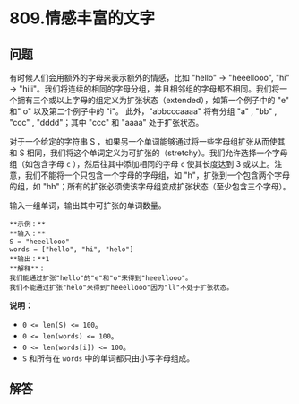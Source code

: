 # 809.情感丰富的文字

## 问题

有时候人们会用额外的字母来表示额外的情感，比如 "hello" -> "heeellooo", "hi" -> "hiii"。我们将连续的相同的字母分组，并且相邻组的字母都不相同。我们将一个拥有三个或以上字母的组定义为扩张状态（extended），如第一个例子中的 "e" 和" o" 以及第二个例子中的 "i"。 此外，"abbcccaaaa" 将有分组 "a" , "bb" , "ccc" , "dddd"；其中 "ccc" 和 "aaaa" 处于扩张状态。

对于一个给定的字符串 S ，如果另一个单词能够通过将一些字母组扩张从而使其和 S 相同，我们将这个单词定义为可扩张的（stretchy）。我们允许选择一个字母组（如包含字母 `c` ），然后往其中添加相同的字母 `c` 使其长度达到 3 或以上。注意，我们不能将一个只包含一个字母的字母组，如 "h"，扩张到一个包含两个字母的组，如 "hh"；所有的扩张必须使该字母组变成扩张状态（至少包含三个字母）。

输入一组单词，输出其中可扩张的单词数量。

```
**示例：**
**输入：**
S = "heeellooo"
words = ["hello", "hi", "helo"]
**输出：**1
**解释**：
我们能通过扩张"hello"的"e"和"o"来得到"heeellooo"。
我们不能通过扩张"helo"来得到"heeellooo"因为"ll"不处于扩张状态。

```

**说明：**

* `0 <= len(S) <= 100`。
* `0 <= len(words) <= 100`。
* `0 <= len(words[i]) <= 100`。
* `S` 和所有在 `words` 中的单词都只由小写字母组成。



## 解答

